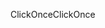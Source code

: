 <span data-ttu-id="c3e56-101">ClickOnce</span><span class="sxs-lookup"><span data-stu-id="c3e56-101">ClickOnce</span></span>